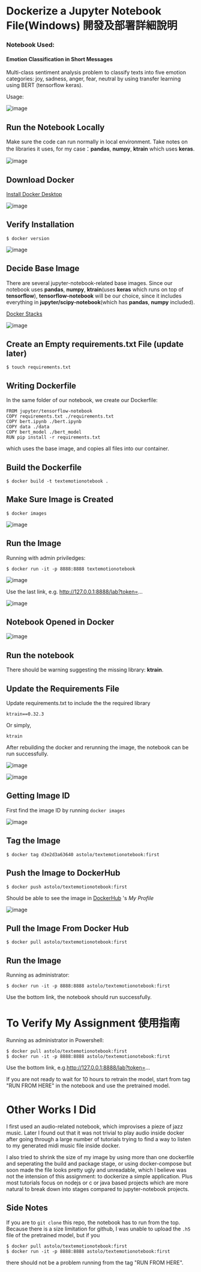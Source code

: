 # Dockerize a Jupyter Notebook File(Windows) 開發及部署詳細說明

### Notebook Used:
#### Emotion Classification in Short Messages

Multi-class sentiment analysis problem to classify texts into five emotion categories: joy, sadness, anger, fear, neutral by using transfer learning using BERT (tensorflow keras).

Usage:


![image](https://user-images.githubusercontent.com/34805810/209344802-70c30b15-7f0e-4bbd-9dfe-e81ffdaa9590.png)


## Run the Notebook Locally

Make sure the code can run normally in local environment.
Take notes on the libraries it uses, for my case：**pandas**, **numpy**, **ktrain** which uses **keras**.

![image](https://user-images.githubusercontent.com/34805810/209344421-700b5010-5c92-4a6d-a82f-2d13ee5c7876.png)

## Download Docker

[Install Docker Desktop](https://docs.docker.com/desktop/install/windows-install/)


![image](https://user-images.githubusercontent.com/34805810/209345121-398af71f-6d81-442c-9c39-115c821c9934.png)

## Verify Installation

```
$ docker version
```

![image](https://user-images.githubusercontent.com/34805810/209346454-51a04082-64b2-44c0-a83c-dce0203a32f6.png)


## Decide Base Image

There are several jupyter-notebook-related base images. 
Since our notebook uses **pandas**, **numpy**, **ktrain**(uses **keras** which runs on top of **tensorflow**),
**tensorflow-notebook** will be our choice, since it includes everything in **jupyter/scipy-notebook**(which has **pandas**, **numpy** included).

[Docker Stacks](http://www.affective-sciences.org/index.php/download_file/view/395/296/)

![image](https://user-images.githubusercontent.com/34805810/209347176-bcae691c-d366-40f4-afea-bfb7553a117e.png)


## Create an Empty requirements.txt File (update later)

```
$ touch requirements.txt
```

## Writing Dockerfile

In the same folder of our notebook, we create our Dockerfile:

```
FROM jupyter/tensorflow-notebook
COPY requirements.txt ./requirements.txt
COPY bert.ipynb ./bert.ipynb
COPY data ./data
COPY bert_model ./bert_model
RUN pip install -r requirements.txt
```

which uses the base image, and copies all files into our container.


## Build the Dockerfile

```
$ docker build -t textemotionotebook .
```

## Make Sure Image is Created

```
$ docker images
```

![image](https://user-images.githubusercontent.com/34805810/209350876-1f78baeb-fe00-4162-905c-c495f8d6b7ae.png)


## Run the Image
Running with admin priviledges:

```
$ docker run -it -p 8888:8888 textemotionotebook
```
![image](https://user-images.githubusercontent.com/34805810/209349611-7e57e403-6c0a-4764-a4d0-0fc54dd9f1db.png)


Use the last link, e.g. http://127.0.0.1:8888/lab?token=...


![image](https://user-images.githubusercontent.com/34805810/209349859-ba68532d-3641-4c16-9848-6f7a30ce5573.png)

## Notebook Opened in Docker

![image](https://user-images.githubusercontent.com/34805810/209393808-a5979705-5465-4f2c-a0ec-8de6991934e0.png)

## Run the notebook

There should be warning suggesting the missing library: **ktrain**.

## Update the Requirements File

Update requirements.txt to include the the required library
```
ktrain==0.32.3
```
Or simply,
```
ktrain
```
After rebuilding the docker and rerunning the image, the notebook can be run successfully.

![image](https://user-images.githubusercontent.com/34805810/209394073-31d45d8c-b185-4972-be09-01118c691c21.png)


![image](https://user-images.githubusercontent.com/34805810/209393944-0047b046-a036-4056-a637-ab7169c736fb.png)


## Getting Image ID

First find the image ID by running ``` docker images ```

![image](https://user-images.githubusercontent.com/34805810/209350876-1f78baeb-fe00-4162-905c-c495f8d6b7ae.png)

## Tag the Image

```
$ docker tag d3e2d3a63640 astolo/textemotionotebook:first
```

## Push the Image to DockerHub

```
$ docker push astolo/textemotionotebook:first
```




Should be able to see the image in  [DockerHub](https://hub.docker.com/repository/docker/astolo/textemotionotebook)
's *My Profile*

![image](https://user-images.githubusercontent.com/34805810/209345543-095f8423-533a-4d21-b6e6-d13526be69d6.png)

## Pull the Image From Docker Hub

```
$ docker pull astolo/textemotionotebook:first
```

## Run the Image
Running as administrator:

```
$ docker run -it -p 8888:8888 astolo/textemotionotebook:first
```

Use the bottom link, the notebook should run successfully.


# To Verify My Assignment 使用指南

Running as administrator in Powershell:
```
$ docker pull astolo/textemotionotebook:first
$ docker run -it -p 8888:8888 astolo/textemotionotebook:first
```
Use the bottom link, e.g.http://127.0.0.1:8888/lab?token=...



If you are not ready to wait for 10 hours to retrain the model, start from tag "RUN FROM HERE" in the notebook and use the pretrained model.

# Other Works I Did

I first used an audio-related notebook, which improvises a pieze of jazz music. Later I found out that it was not trivial to play audio inside docker after going through a large number of tutorials trying to find a way to listen to my generated midi music file inside docker. 

I also tried to shrink the size of my image by using more than one dockerfile and seperating the build and package stage, or using docker-compose but soon made the file looks pretty ugly and unreadable, which I believe was not the intension of this assignment: to dockerize a simple application. Plus most tutorials focus on nodejs or c or java based projects which are more natural to break down into stages compared to jupyter-notebook projects. 

## Side Notes
If you are to ```git clone``` this repo, the notebook has to run from the top. Because there is a size limitation for github, I was unable to upload the ```.h5``` file of the pretrained model, but if you
```
$ docker pull astolo/textemotionotebook:first
$ docker run -it -p 8888:8888 astolo/textemotionotebook:first
```
there should not be a problem running from the tag "RUN FROM HERE".
